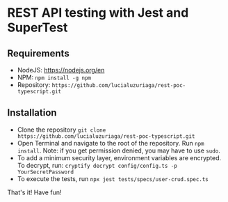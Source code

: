 # **REST API testing with Jest and SuperTest**

## **Requirements**

- NodeJS: https://nodejs.org/en
- NPM: `npm install -g npm`
- Repository: `https://github.com/lucialuzuriaga/rest-poc-typescript.git`

## Installation
- Clone the repository `git clone https://github.com/lucialuzuriaga/rest-poc-typescript.git`
- Open Terminal and navigate to the root of the repository. Run `npm install`. Note: if you get permission denied, you may have to use `sudo`.
- To add a minimum security layer, environment variables are encrypted. To decrypt, run:
 `cryptify decrypt config/config.ts -p YourSecretPassword`
- To execute the tests, run `npx jest tests/specs/user-crud.spec.ts`


That's it! Have fun!
